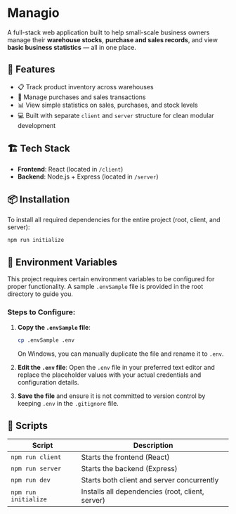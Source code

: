 # Managio

A full-stack web application built to help small-scale business owners manage their **warehouse stocks**, **purchase and sales records**, and view **basic business statistics** — all in one place.

## 🚀 Features

- 📋 Track product inventory across warehouses
- 🛒 Manage purchases and sales transactions
- 📊 View simple statistics on sales, purchases, and stock levels
- 💻 Built with separate `client` and `server` structure for clean modular development

## 🏗️ Tech Stack

- **Frontend**: React (located in `/client`)
- **Backend**: Node.js + Express (located in `/server`)

## 📦 Installation

To install all required dependencies for the entire project (root, client, and server):

```bash
npm run initialize
```

## 🔑 Environment Variables

This project requires certain environment variables to be configured for proper functionality. A sample `.envSample` file is provided in the root directory to guide you.

### Steps to Configure:
1. **Copy the `.envSample` file**:
   ```bash
   cp .envSample .env
   ```
   On Windows, you can manually duplicate the file and rename it to `.env`.

2. **Edit the `.env` file**:
   Open the `.env` file in your preferred text editor and replace the placeholder values with your actual credentials and configuration details.

3. **Save the file** and ensure it is not committed to version control by keeping `.env` in the `.gitignore` file.

## 🧪 Scripts

| Script              | Description                                     |
|---------------------|-------------------------------------------------|
| `npm run client`    | Starts the frontend (React)                     |
| `npm run server`    | Starts the backend (Express)                    |
| `npm run dev`       | Starts both client and server concurrently      |
| `npm run initialize`| Installs all dependencies (root, client, server)|